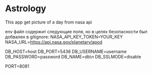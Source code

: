 # Astrology
This app get picture of a day from nasa api

env файл содержит следующие поля, но в целях безопасности был добвален в gitignore:
NASA_API_KEY_TOKEN=YOUR_KEY
NASA_URL=https://api.nasa.gov/planetary/apod

DB_HOST=host
DB_PORT=5436
DB_USERNAME=username
DB_PASSWORD=password
DB_NAME=db\n
DB_SSLMODE=disable

PORT=8081

